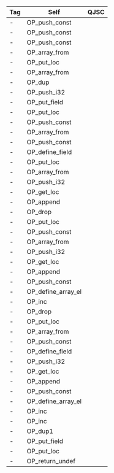 | Tag | Self | QJSC |
|---|---|---|
| - | OP_push_const |  |
| - | OP_push_const |  |
| - | OP_push_const |  |
| - | OP_array_from |  |
| - | OP_put_loc |  |
| - | OP_array_from |  |
| - | OP_dup |  |
| - | OP_push_i32 |  |
| - | OP_put_field |  |
| - | OP_put_loc |  |
| - | OP_push_const |  |
| - | OP_array_from |  |
| - | OP_push_const |  |
| - | OP_define_field |  |
| - | OP_put_loc |  |
| - | OP_array_from |  |
| - | OP_push_i32 |  |
| - | OP_get_loc |  |
| - | OP_append |  |
| - | OP_drop |  |
| - | OP_put_loc |  |
| - | OP_push_const |  |
| - | OP_array_from |  |
| - | OP_push_i32 |  |
| - | OP_get_loc |  |
| - | OP_append |  |
| - | OP_push_const |  |
| - | OP_define_array_el |  |
| - | OP_inc |  |
| - | OP_drop |  |
| - | OP_put_loc |  |
| - | OP_array_from |  |
| - | OP_push_const |  |
| - | OP_define_field |  |
| - | OP_push_i32 |  |
| - | OP_get_loc |  |
| - | OP_append |  |
| - | OP_push_const |  |
| - | OP_define_array_el |  |
| - | OP_inc |  |
| - | OP_inc |  |
| - | OP_dup1 |  |
| - | OP_put_field |  |
| - | OP_put_loc |  |
| - | OP_return_undef |  |
